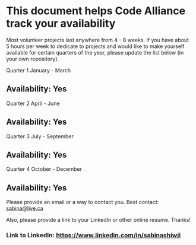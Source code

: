 # This document helps Code Alliance track your availability
Most volunteer projects last anywhere from 4 - 8 weeks. If you have about 5 hours per week to dedicate to projects and would like to make yourself available for certain quarters of the year, please update the list below (in your own repository).

Quarter 1
January - March
## Availability: Yes

Quarter 2 
April - June
## Availability: Yes

Quarter 3 
July - September
## Availability: Yes

Quarter 4
October - December
## Availability: Yes

Please provide an email or a way to contact you. Best contact: sabina@live.ca

Also, please provide a link to your LinkedIn or other online resume. Thanks!
### Link to LinkedIn: https://www.linkedin.com/in/sabinashiwji

